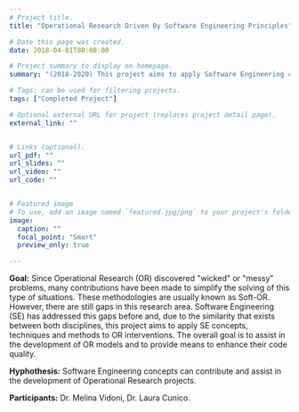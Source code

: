 ```yaml
---
# Project title.
title: "Operational Research Driven By Software Engineering Principles"

# Date this page was created.
date: 2018-04-01T00:00:00

# Project summary to display on homepage.
summary: "(2018-2020) This project aims to apply Software Engineering concepts, techniques and methods to Operational Research interventions. The overall goal is to assist in the development of OR models and to provide means to enhance their code quality."

# Tags: can be used for filtering projects.
tags: ["Completed Project"]

# Optional external URL for project (replaces project detail page).
external_link: ""


# Links (optional).
url_pdf: ""
url_slides: ""
url_video: ""
url_code: ""


# Featured image
# To use, add an image named `featured.jpg/png` to your project's folder. 
image:
  caption: ""
  focal_point: "Smart"
  preview_only: true

---
```


**Goal:** Since Operational Research (OR) discovered "wicked" or "messy" problems, many contributions have been made to simplify the solving of this type of situations. These methodologies are usually known as Soft-OR. However, there are still gaps in this research area. Software Engineering (SE) has addressed this gaps before and, due to the similarity that exists between both disciplines, this project aims to apply SE concepts, techniques and methods to OR interventions. The overall goal is to assist in the development of OR models and to provide means to enhance their code quality.

**Hyphothesis:** Software Engineering concepts can contribute and assist in the development of Operational Research projects.

**Participants:** Dr. Melina Vidoni, Dr. Laura Cunico.
